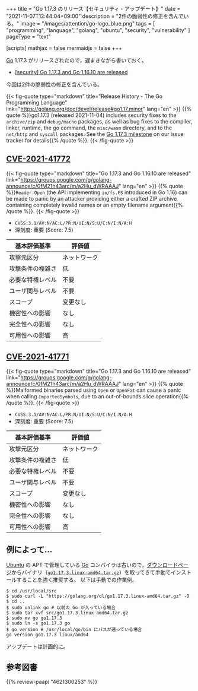 +++
title = "Go 1.17.3 のリリース【セキュリティ・アップデート】"
date =  "2021-11-07T12:44:04+09:00"
description = "2件の脆弱性の修正を含んでいる。"
image = "/images/attention/go-logo_blue.png"
tags  = [ "programming", "language", "golang", "ubuntu", "security", "vulnerability" ]
pageType = "text"

[scripts]
  mathjax = false
  mermaidjs = false
+++

[Go] 1.17.3 がリリースされたので，遅まきながら書いておく。

- [[security] Go 1.17.3 and Go 1.16.10 are released](https://groups.google.com/g/golang-announce/c/0fM21h43arc/m/a2Hu_dWRAAAJ)

今回は2件の脆弱性の修正を含んでいる。

{{< fig-quote type="markdown" title="Release History - The Go Programming Language" link="https://golang.org/doc/devel/release#go1.17.minor" lang="en" >}}
{{% quote %}}go1.17.3 (released 2021-11-04) includes security fixes to the `archive/zip` and `debug/macho` packages, as well as bug fixes to the compiler, linker, runtime, the go command, the `misc/wasm` directory, and to the `net/http` and `syscall` packages. See the [Go 1.17.3 milestone](https://github.com/golang/go/issues?q=milestone%3AGo1.17.3+label%3ACherryPickApproved) on our issue tracker for details{{% /quote %}}.
{{< /fig-quote >}}

## [CVE-2021-41772]

{{< fig-quote type="markdown" title="Go 1.17.3 and Go 1.16.10 are released" link="https://groups.google.com/g/golang-announce/c/0fM21h43arc/m/a2Hu_dWRAAAJ" lang="en" >}}
{{% quote %}}`Reader.Open` (the API implementing `io/fs.FS` introduced in Go 1.16) can be made to panic by an attacker providing either a crafted ZIP archive containing completely invalid names or an empty filename argument{{% /quote %}}.
{{< /fig-quote >}}

- `CVSS:3.1/AV:N/AC:L/PR:N/UI:N/S:U/C:N/I:N/A:H`
- 深刻度: 重要 (Score: 7.5)

| 基本評価基準 | 評価値 |
|--------|-------|
| 攻撃元区分 | ネットワーク |
| 攻撃条件の複雑さ | 低 |
| 必要な特権レベル | 不要 |
| ユーザ関与レベル | 不要 |
| スコープ | 変更なし |
| 機密性への影響 | なし |
| 完全性への影響 | なし |
| 可用性への影響 | 高 |

## [CVE-2021-41771]

{{< fig-quote type="markdown" title="Go 1.17.3 and Go 1.16.10 are released" link="https://groups.google.com/g/golang-announce/c/0fM21h43arc/m/a2Hu_dWRAAAJ" lang="en" >}}
{{% quote %}}Malformed binaries parsed using `Open` or `OpenFat` can cause a panic when calling `ImportedSymbols`, due to an out-of-bounds slice operation{{% /quote %}}.
{{< /fig-quote >}}

- `CVSS:3.1/AV:N/AC:L/PR:N/UI:N/S:U/C:N/I:N/A:H`
- 深刻度: 重要 (Score: 7.5)

| 基本評価基準 | 評価値 |
|--------|-------|
| 攻撃元区分 | ネットワーク |
| 攻撃条件の複雑さ | 低 |
| 必要な特権レベル | 不要 |
| ユーザ関与レベル | 不要 |
| スコープ | 変更なし |
| 機密性への影響 | なし |
| 完全性への影響 | なし |
| 可用性への影響 | 高 |

## 例によって...

[Ubuntu] の APT で管理している [Go] コンパイラは古いので，[ダウンロードページ](https://golang.org/dl/ "Downloads - The Go Programming Language")からバイナリ（[`go1.17.3.linux-amd64.tar.gz`](https://golang.org/dl/go1.17.3.linux-amd64.tar.gz)）を取ってきて手動でインストールすることを強く推奨する。
以下は手動での作業例。

```text
$ cd /usr/local/src
$ sudo curl -L "https://golang.org/dl/go1.17.3.linux-amd64.tar.gz" -O
$ cd ..
$ sudo unlink go # 以前の Go が入っている場合
$ sudo tar xvf src/go1.17.3.linux-amd64.tar.gz
$ sudo mv go go1.17.3
$ sudo ln -s go1.17.3 go
$ go version # /usr/local/go/bin にパスが通っている場合
go version go1.17.3 linux/amd64
```

アップデートは計画的に。

[Go]: https://go.dev/
[Ubuntu]: https://www.ubuntu.com/ "The leading operating system for PCs, IoT devices, servers and the cloud | Ubuntu"
[CVE-2021-41772]: https://nvd.nist.gov/vuln/detail/CVE-2021-41772
[CVE-2021-41771]: https://nvd.nist.gov/vuln/detail/CVE-2021-41771

## 参考図書

{{% review-paapi "4621300253" %}} <!-- プログラミング言語Go -->
